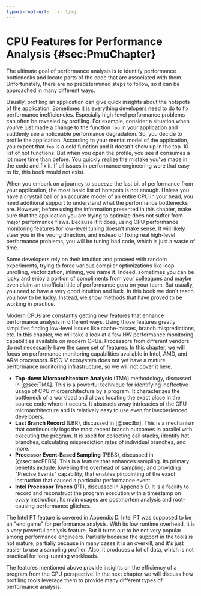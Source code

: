 ```yaml
---
typora-root-url: ..\..\img
---
```


# CPU Features for Performance Analysis {#sec:PmuChapter}

The ultimate goal of performance analysis is to identify performance bottlenecks and locate parts of the code that are associated with them. Unfortunately, there are no predetermined steps to follow, so it can be approached in many different ways. 

Usually, profiling an application can give quick insights about the hotspots of the application. Sometimes it is everything developers need to do to fix performance inefficiencies. Especially high-level performance problems can often be revealed by profiling. For example, consider a situation when you've just made a change to the function `foo` in your application and suddenly see a noticeable performance degradation. So, you decide to profile the application. According to your mental model of the application, you expect that `foo` is a cold function and it doesn't show up in the top-10 list of hot functions. But when you open the profile, you see it consumes a lot more time than before. You quickly realize the mistake you've made in the code and fix it. If all issues in performance engineering were that easy to fix, this book would not exist.

When you embark on a journey to squeeze the last bit of performance from your application, the most basic list of hotspots is not enough. Unless you have a crystall ball or an accurate model of an entire CPU in your head, you need additional support to understand what the performance bottlenecks are. However, before using the information presented in this chapter, make sure that the application you are trying to optimize does not suffer from major performance flaws. Because if it does, using CPU performance monitoring features for low-level tuning doesn't make sense. It will likely steer you in the wrong direction, and instead of fixing real high-level performance problems, you will be tuning bad code, which is just a waste of time.

Some developers rely on their intuition and proceed with random experiments, trying to force various compiler optimizations like loop unrolling, vectorization, inlining, you name it. Indeed, sometimes you can be lucky and enjoy a portion of compliments from your colleagues and maybe even claim an unofficial title of performance guru on your team. But usually, you need to have a very good intuition and luck. In this book we don't teach you how to be lucky. Instead, we show methods that have proved to be working in practice.

Modern CPUs are constantly getting new features that enhance performance analysis in different ways. Using those features greatly simplifies finding low-level issues like cache-misses, branch mispredictions, etc. In this chapter, we will take a look at a few HW performance monitoring capabilities available on modern CPUs. Processors from different vendors do not necessarily have the same set of features. In this chapter, we will focus on performance monitoring capabilities available in Intel, AMD, and ARM processors. RISC-V ecosystem does not yet have a mature performance monitoring infrastructure, so we will not cover it here.

* **Top-down Microarchitecture Analysis** (TMA) methodology, discussed in [@sec:TMA]. This is a powerful technique for identifying ineffective usage of CPU microarchitecture by a program. It characterizes the bottleneck of a workload and allows locating the exact place in the source code where it occurs. It abstracts away intricacies of the CPU microarchitecture and is relatively easy to use even for inexperienced developers.
* **Last Branch Record** (LBR), discussed in [@sec:lbr]. This is a mechanism that continuously logs the most recent branch outcomes in parallel with executing the program. It is used for collecting call stacks, identify hot branches, calculating misprediction rates of individual branches, and more.
* **Processor Event-Based Sampling** (PEBS), discussed in [@sec:secPEBS]. This is a feature that enhances sampling. Its primary benefits include: lowering the overhead of sampling; and providing "Precise Events" capability, that enables pinpointing of the exact instruction that caused a particular performance event.
* **Intel Processor Traces** (PT), discussed in Appendix D. It is a facility to record and reconstruct the program execution with a timestamp on *every* instruction. Its main usages are postmortem analysis and root-causing performance glitches.

The Intel PT feature is covered in Appendix D. Intel PT was supposed to be an "end game" for performance analysis. With its low runtime overhead, it is a very powerful analysis feature. But it turns out to be not very popular among performance engineers. Partially because the support in the tools is not mature, partially because in many cases it is an overkill, and it's just easier to use a sampling profiler. Also, it produces a lot of data, which is not practical for long-running workloads.

The features mentioned above provide insights on the efficiency of a program from the CPU perspective. In the next chapter we will discuss how profiling tools leverage them to provide many different types of performance analysis.
